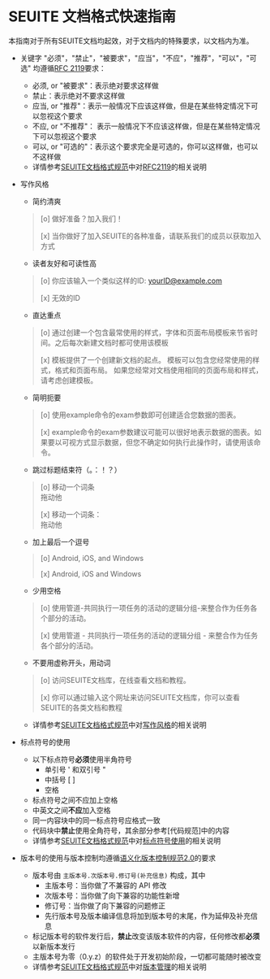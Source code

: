 # SEUITE 文档格式快速指南

本指南对于所有SEUITE文档均起效，对于文档内的特殊要求，以文档内为准。

- 关键字 "必须"，"禁止"，"被要求"，"应当"，"不应"，"推荐"，"可以"，"可选" 均遵循[RFC 2119](http://tools.ietf.org/html/rfc2119)要求：
    - 必须, or "被要求"：表示绝对要求这样做
    - 禁止：表示绝对不要求这样做
    - 应当, or "推荐"：表示一般情况下应该这样做，但是在某些特定情况下可以忽视这个要求
    - 不应, or "不推荐"： 表示一般情况下不应该这样做，但是在某些特定情况下可以忽视这个要求
    - 可以, or "可选的"：表示这个要求完全是可选的，你可以这样做，也可以不这样做
    - 详情参考[SEUITE文档格式规范](https://docs.seu.services/#/Reference/SEUITEStyleGuide#)中对[RFC2119](https://docs.seu.services/#/Reference/SEUITEStyleGuide#SEUITE中对RFC2119使用的解释)的相关说明

- 写作风格
    - 简约清爽
    > [o] 做好准备？加入我们！
    >
    > [x] 当你做好了加入SEUITE的各种准备，请联系我们的成员以获取加入方式
    - 读者友好和可读性高
    > [o] 你应该输入一个类似这样的ID: yourID@example.com
    >
    > [x] 无效的ID  
    - 直达重点
    > [o] 通过创建一个包含最常使用的样式，字体和页面布局模板来节省时间。之后每次新建文档时都可使用该模板
    >
    > [x] 模板提供了一个创建新文档的起点。 模板可以包含您经常使用的样式，格式和页面布局。 如果您经常对文档使用相同的页面布局和样式，请考虑创建模板。
    - 简明扼要
    > [o] 使用example命令的exam参数即可创建适合您数据的图表。
    >
    > [x] example命令的exam参数建议可能可以很好地表示数据的图表。如果要以可视方式显示数据，但您不确定如何执行此操作时，请使用该命令。
    - 跳过标题结束符（。：！？）
    > [o] 移动一个词条
    > <br>拖动他
    >
    > [x] 移动一个词条：
    > <br>拖动他
    - 加上最后一个逗号
    > [o] Android, iOS, and Windows 
    > 
    > [x] Android, iOS and Windows
    - 少用空格
    > [o] 使用管道-共同执行一项任务的活动的逻辑分组-来整合作为任务各个部分的活动。
    >
    > [x] 使用管道 - 共同执行一项任务的活动的逻辑分组 - 来整合作为任务各个部分的活动。
    - 不要用虚称开头，用动词
    > [o] 访问SEUITE文档库，在线查看文档和教程。
    >
    > [x] 你可以通过输入这个网址来访问SEUITE文档库，你可以查看SEUITE的各类文档和教程
    - 详情参考[SEUITE文档格式规范](https://docs.seu.services/#/Reference/SEUITEStyleGuide#)中对[写作风格](https://docs.seu.services/#/Reference/SEUITEStyleGuide#写作风格)的相关说明

- 标点符号的使用

    - 以下标点符号**必须**使用半角符号
        - 单引号 ' 和双引号 "
        - 中括号 [ ]
        - 空格
    - 标点符号之间不应加上空格
    - 中英文之间**不应**加入空格
    - 同一内容块中的同一标点符号应格式一致
    - 代码块中**禁止**使用全角符号，其余部分参考[代码规范]中的内容
    - 详情参考[SEUITE文档格式规范](https://docs.seu.services/#/Reference/SEUITEStyleGuide#)中对[标点符号使用](https://docs.seu.services/#/Reference/SEUITEStyleGuide#标点符号的使用)的相关说明

- 版本号的使用与版本控制均遵循[语义化版本控制规范2.0](/Reference/SemVerReference)的要求
    - 版本号由 `主版本号.次版本号.修订号(补充信息)` 构成，其中
        - 主版本号：当你做了不兼容的 API 修改
        - 次版本号：当你做了向下兼容的功能性新增
        - 修订号：当你做了向下兼容的问题修正
        - 先行版本号及版本编译信息将加到版本号的末尾，作为延伸及补充信息
    - 标记版本号的软件发行后，**禁止**改变该版本软件的内容，任何修改都**必须**以新版本发行
    - 主版本号为零（0.y.z）的软件处于开发初始阶段，一切都可能随时被改变
    - 详情参考[SEUITE文档格式规范](https://docs.seu.services/#/Reference/SEUITEStyleGuide#)中对[版本管理](https://docs.seu.services/#/Reference/SEUITEStyleGuide#版本管理)的相关说明

